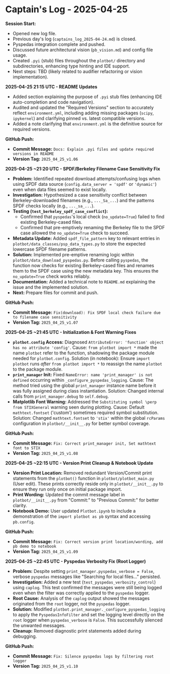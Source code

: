 # Captain's Log - 2025-04-25

**Session Start:**

*   Opened new log file.
*   Previous day's log (`captains_log_2025-04-24.md`) is closed.
*   Pyspedas integration complete and pushed.
*   Discussed future architectural vision (`pb_vision.md`) and config file usage.
*   Created `.pyi` (stub) files throughout the `plotbot/` directory and subdirectories, enhancing type hinting and IDE support.
*   Next steps: TBD (likely related to audifier refactoring or vision implementation). 

**2025-04-25 21:15 UTC - README Updates**

*   Added section explaining the purpose of `.pyi` stub files (enhancing IDE auto-completion and code navigation).
*   Audited and updated the "Required Versions" section to accurately reflect `environment.yml`, including adding missing packages (`scipy`, `ipykernel`) and clarifying pinned vs. latest compatible versions.
*   Added a note clarifying that `environment.yml` is the definitive source for required versions.

**GitHub Push:**
*   **Commit Message:** `Docs: Explain .pyi files and update required versions in README`
*   **Version Tag:** `2025_04_25_v1.06` 

**2025-04-25 ~21:20 UTC - SPDF/Berkeley Filename Case Sensitivity Fix**

*   **Problem:** Identified repeated download attempts/confusing logs when using SPDF data source (`config.data_server = 'spdf'` or `'dynamic'`) even when data files seemed to exist locally.
*   **Investigation:** Hypothesized a case sensitivity conflict between Berkeley-downloaded filenames (e.g., `..._Sa_...`) and the patterns SPDF checks locally (e.g., `..._sa_...`).
*   **Testing (`test_berkeley_spdf_case_conflict`):** 
    *   Confirmed that `pyspedas`'s local check (`no_update=True`) failed to find existing Berkeley-cased files.
    *   Confirmed that pre-emptively renaming the Berkeley file to the SPDF case allowed the `no_update=True` check to succeed.
*   **Metadata Update:** Added `spdf_file_pattern` key to relevant entries in `plotbot/data_classes/psp_data_types.py` to store the expected lowercase SPDF filename patterns.
*   **Solution:** Implemented pre-emptive renaming logic within `plotbot/data_download_pyspedas.py`. Before calling `pyspedas`, the function now checks for existing Berkeley-cased files and renames them to the SPDF case using the new metadata key. This ensures the `no_update=True` check works reliably.
*   **Documentation:** Added a technical note to `README.md` explaining the issue and the implemented solution.
*   **Next:** Prepare files for commit and push. 

**GitHub Push:**
*   **Commit Message:** `Fix(download): Fix SPDF local check failure due to filename case sensitivity`
*   **Version Tag:** `2025_04_25_v1.07` 

**2025-04-25 ~21:45 UTC - Initialization & Font Warning Fixes**

*   **`plotbot.config` Access:** Diagnosed `AttributeError: 'function' object has no attribute 'config'`. Cause: `from plotbot import *` made the name `plotbot` refer to the function, shadowing the package module needed for `plotbot.config`. Solution (in notebook): Ensure `import plotbot` runs *after* `from plotbot import *` to reassign the name `plotbot` to the package module.
*   **`print_manager` Init:** Fixed `NameError: name 'print_manager' is not defined` occurring within `_configure_pyspedas_logging`. Cause: The method tried using the global `print_manager` instance name before it was fully assigned during class instantiation. Solution: Changed internal calls from `print_manager.debug` to `self.debug`.
*   **Matplotlib Font Warning:** Addressed the `Substituting symbol \perp from STIXGeneral` warning seen during plotting. Cause: Default `mathtext.fontset` ('custom') sometimes required symbol substitution. Solution: Changed `mathtext.fontset` to `'stix'` within the global `rcParams` configuration in `plotbot/__init__.py` for better symbol coverage.

**GitHub Push:**
*   **Commit Message:** `Fix: Correct print_manager init, Set mathtext font to STIX`
*   **Version Tag:** `2025_04_25_v1.08`

**2025-04-25 ~22:15 UTC - Version Print Cleanup & Notebook Update**

*   **Version Print Location:** Removed redundant Version/Commit print statements from the `plotbot()` function in `plotbot/plotbot_main.py` (User edit). These prints correctly reside only in `plotbot/__init__.py` to ensure they run only once on initial package import.
*   **Print Wording:** Updated the commit message label in `plotbot/__init__.py` from "Commit:" to "Previous Commit:" for better clarity.
*   **Notebook Demo:** User updated `Plotbot.ipynb` to include a demonstration of the `import plotbot as pb` syntax and accessing `pb.config`.

**GitHub Push:**
*   **Commit Message:** `Fix: Correct version print location/wording, add pb demo to notebook`
*   **Version Tag:** `2025_04_25_v1.09`

**2025-04-25 ~22:45 UTC - Pyspedas Verbosity Fix (Root Logger)**

*   **Problem:** Despite setting `print_manager.pyspedas_verbose = False`, verbose `pyspedas` messages like "Searching for local files..." persisted.
*   **Investigation:** Added a new test (`test_pyspedas_verbosity_control`) using `caplog`. This test confirmed the messages were still being logged even when the filter was correctly applied to the `pyspedas` logger.
*   **Root Cause:** Analysis of the `caplog` output showed the messages originated from the `root` logger, not the `pyspedas` logger.
*   **Solution:** Modified `plotbot.print_manager._configure_pyspedas_logging` to apply the `PyspedasInfoFilter` and set the logging level directly on the `root` logger when `pyspedas_verbose` is `False`. This successfully silenced the unwanted messages.
*   **Cleanup:** Removed diagnostic print statements added during debugging.

**GitHub Push:**
*   **Commit Message:** `Fix: Silence pyspedas logs by filtering root logger`
*   **Version Tag:** `2025_04_25_v1.10`